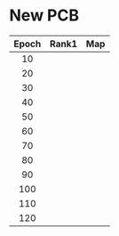 # New PCB

|Epoch|Rank1|Map|
|:----:|:----:|:----:|
|10|||
|20|||
|30|||
|40|||
|50|||
|60|
|70|
|80|
|90|
|100|
|110|
|120|

